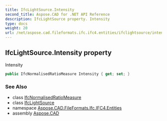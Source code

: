 ```yaml
---
title: IfcLightSource.Intensity
second_title: Aspose.CAD for .NET API Reference
description: IfcLightSource property. Intensity
type: docs
weight: 20
url: /net/aspose.cad.fileformats.ifc.ifc4.entities/ifclightsource/intensity/
---
```

## IfcLightSource.Intensity property

Intensity

```csharp
public IfcNormalisedRatioMeasure Intensity { get; set; }
```

### See Also

* class [IfcNormalisedRatioMeasure](../../../aspose.cad.fileformats.ifc.ifc4.types/ifcnormalisedratiomeasure/)
* class [IfcLightSource](../)
* namespace [Aspose.CAD.FileFormats.Ifc.IFC4.Entities](../../ifclightsource/)
* assembly [Aspose.CAD](../../../)


